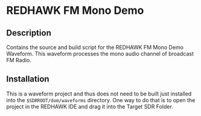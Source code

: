 # REDHAWK FM Mono Demo
 
## Description

Contains the source and build script for the REDHAWK FM Mono Demo Waveform. This
waveform processes the mono audio channel of broadcast FM Radio.

## Installation

This is a waveform project and thus does not need to be built just installed into
the `$SDRROOT/dom/waveforms` directory. One way to do that is to open the project
in the REDHAWK IDE and drag it into the Target SDR Folder.

